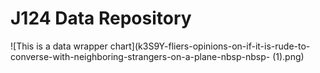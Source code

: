 # J124 Data Repository
![This is a data wrapper chart](k3S9Y-fliers-opinions-on-if-it-is-rude-to-converse-with-neighboring-strangers-on-a-plane-nbsp-nbsp- (1).png)
